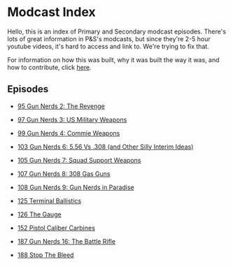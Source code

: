 
Modcast Index
======================

Hello, this is an index of Primary and Secondary modcast episodes.
There's lots of great information in P&S's modcasts, but since they're
2-5 hour youtube videos, it's hard to access and link to. We're trying
to fix that.

For information on how this was built, why it was built the way it was,
and how to contribute, click [here](info.md).

Episodes
--------------------

  * [95 Gun Nerds 2: The Revenge](95.md)

  * [97 Gun Nerds 3: US Military Weapons](97.md)

  * [99 Gun Nerds 4: Commie Weapons](99.md)

  * [103 Gun Nerds 6: 5.56 Vs .308 (and Other Silly Interim Ideas)](103.md)

  * [105 Gun Nerds 7: Squad Support Weapons](105.md)

  * [107 Gun Nerds 8: 308 Gas Guns](107.md)

  * [108 Gun Nerds 9: Gun Nerds in Paradise](108.md)

  * [125 Terminal Ballistics](125.md)

  * [126 The Gauge](126.md)

  * [152 Pistol Caliber Carbines](152.md)

  * [187 Gun Nerds 16: The Battle Rifle](187.md)

  * [188 Stop The Bleed](188.md)
